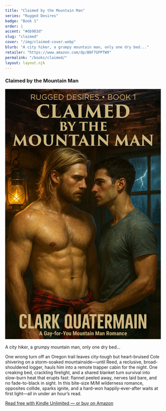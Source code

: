 ```yaml
---
title: "Claimed by the Mountain Man"
series: "Rugged Desires"
badge: "Book 1"
order: 1 
accent: "#db983d"
slug: "claimed"
cover: "/img/claimed-cover.webp"
blurb: "A city hiker, a grumpy mountain man, only one dry bed..."
retailer: "https://www.amazon.com/dp/B0F7GPPTW9"
permalink: "/books/claimed/"
layout: layout.njk
---
```


### Claimed by the Mountain Man

<img
  src="/img/claimed-cover.webp"
  alt="Claimed by the Mountain Man cover"
  class="rounded-lg mb-6 mx-auto max-w-xs"
/>

A city hiker, a grumpy mountain man, only one dry bed…

One wrong turn off an Oregon trail leaves city-tough but heart-bruised Cole shivering on a storm-soaked mountainside—until Reed, a reclusive, broad-shouldered logger, hauls him into a remote trapper cabin for the night. One creaking bed, crackling firelight, and a shared blanket turn survival into slow-burn heat that erupts fast: flannel peeled away, nerves laid bare, and no fade-to-black in sight. In this bite-size M/M wilderness romance, opposites collide, sparks ignite, and a hard-won happily-ever-after waits at first light—all in under an hour’s read.

<a class="cta-button" href="https://www.amazon.com/dp/B0F7GPPTW9">
  Read free with Kindle Unlimited — or buy on Amazon
</a>